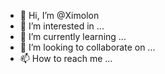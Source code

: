 - 👋 Hi, I’m @Ximolon
- 👀 I’m interested in ...
- 🌱 I’m currently learning ...
- 💞️ I’m looking to collaborate on ...
- 📫 How to reach me ...

<!---
Ximolon/Ximolon is a ✨ special ✨ repository because its `README.md` (this file) appears on your GitHub profile.
You can click the Preview link to take a look at your changes.
--->
